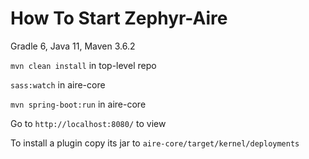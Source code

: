 # How To Start Zephyr-Aire

Gradle 6, Java 11, Maven 3.6.2

`mvn clean install` in top-level repo

`sass:watch` in aire-core

`mvn spring-boot:run` in aire-core

Go to `http://localhost:8080/` to view

To install a plugin copy its jar to `aire-core/target/kernel/deployments`